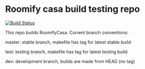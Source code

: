 # Roomify casa build testing repo

[![Build Status](https://travis-ci.org/Roomify/casa_build.svg?branch=master)](https://travis-ci.org/Roomify/casa_build)


This repo builds RoomifyCasa. Current branch conventions:

master: stable branch, makefile has tag for latest stable build

test: testing branch, makefile has tag for latest testing build

dev: development branch, builds are made from HEAD (no tag)

